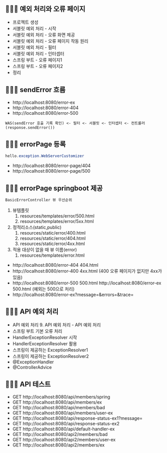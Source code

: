 ## 👩🏻‍💻  예외 처리와 오류 페이지
- 프로젝트 생성
- 서블릿 예외 처리 - 시작
- 서블릿 예외 처리 - 오류 화면 제공
- 서블릿 예외 처리 - 오류 페이지 작동 원리 
- 서블릿 예외 처리 - 필터
- 서블릿 예외 처리 - 인터셉터
- 스프링 부트 - 오류 페이지1
- 스프링 부트 - 오류 페이지2
- 정리


## 👩🏻‍💻  sendError 흐름
- http://localhost:8080/error-ex
- http://localhost:8080/error-404
- http://localhost:8080/error-500
```
WAS(sendError 호출 기록 확인) <- 필터 <- 서블릿 <- 인터셉터 <- 컨트롤러
(response.sendError())
```

## 👩🏻‍💻  errorPage 등록
```java
hello.exception.WebServerCustomizer

```
- http://localhost:8080/error-page/404
- http://localhost:8080/error-page/500


## 👩🏻‍💻 errorPage springboot 제공 
```java
BasicErrorController 뷰 우선순위
```

1. 뷰템플릿 
   1. resources/templates/error/500.html 
   2. resources/templates/error/5xx.html
2. 정적리소스(static,public)
   1. resources/static/error/400.html 
   2. resources/static/error/404.html 
   3. resources/static/error/4xx.html 
3. 적용 대상이 없을 때 뷰 이름(error)
   1. resources/templates/error.html

- http://localhost:8080/error-404 404.html
- http://localhost:8080/error-400 4xx.html (400 오류 페이지가 없지만 4xx가 있음)
- http://localhost:8080/error-500 500.html http://localhost:8080/error-ex 500.html (예외는 500으로 처리)
- http://localhost:8080/error-ex?message=&errors=&trace=


## 👩🏻‍💻 API 예외 처리

- API 예외 처리 9. API 예외 처리 - API 예외 처리
- 스프링 부트 기본 오류 처리
- HandlerExceptionResolver 시작
- HandlerExceptionResolver 활용
- 스프링이 제공하는 ExceptionResolver1 
- 스프링이 제공하는 ExceptionResolver2 
- @ExceptionHandler
- @ControllerAdvice

## 👩🏻‍💻 API 테스트
- GET http://localhost:8080/api/members/spring
- GET http://localhost:8080/api/members/ex
- GET http://localhost:8080/api/members/bad 
- GET http://localhost:8080/api/members/user-ex 
- GET http://localhost:8080/api/response-status-ex1?message=
- GET http://localhost:8080/api/response-status-ex2
- GET http://localhost:8080/api/default-handler-ex
- GET http://localhost:8080/api2/members/bad
- GET http://localhost:8080/api2/members/user-ex
- GET http://localhost:8080/api2/members/ex
